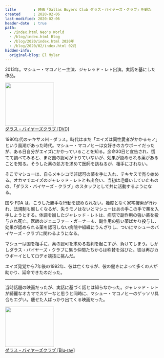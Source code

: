 ```yaml
---
title        : 映画「Dallas Buyers Club ダラス・バイヤーズ・クラブ」を観た
created      : 2020-02-06
last-modified: 2020-02-06
header-date  : true
path:
  - /index.html Neo's World
  - /blog/index.html Blog
  - /blog/2020/index.html 2020年
  - /blog/2020/02/index.html 02月
hidden-info:
  original-blog: El Mylar
---
```


2013年。マシュー・マコノヒー主演、ジャレッド・レト出演。実話を基にした作品。

<div class="ad-amazon">
  <div class="ad-amazon-image">
    <a href="https://www.amazon.co.jp/dp/B00KKY6G0E?tag=neos21-22&amp;linkCode=osi&amp;th=1&amp;psc=1">
      <img src="https://m.media-amazon.com/images/I/511H6rj9wEL._SL160_.jpg" width="160" height="141">
    </a>
  </div>
  <div class="ad-amazon-info">
    <div class="ad-amazon-title">
      <a href="https://www.amazon.co.jp/dp/B00KKY6G0E?tag=neos21-22&amp;linkCode=osi&amp;th=1&amp;psc=1">ダラス・バイヤーズクラブ [DVD]</a>
    </div>
  </div>
</div>

1980年代のテキサス州・ダラス。時代はまだ「エイズは同性愛者がかかるモノ」という風潮があった時代。マシュー・マコノヒーは女好きのカウボーイだったが、ある日自分がエイズにかかっていることを知る。余命30日と宣告され、慌てて調べてみると、まだ国の認可が下りていないが、効果が認められる薬があることを知る。そうした薬の処方を求めて医師を訪ねるが、相手にされない。

そこでマシューは、自らメキシコで非認可の薬を手に入れ、テキサスで売り始める。オカマでエイズのジャレッド・レトとも出会い、当初は毛嫌いしていたものの、「ダラス・バイヤーズ・クラブ」のスタッフとして共に活動するようになる。

国や FDA は、こうした勝手な行動を認められない。幾度となく家宅捜索が行われ、法規制も厳しくなるが、失うモノはないとマシューはあの手この手で薬を入手しようとする。体調を崩したジャレッド・レトは、病院で副作用の強い薬を投与され死亡。医師のジェニファー・ガーナーも、副作用の強い薬ばかり投与し、効果が認められる薬を認可しない病院や組織にうんざりし、ついにマシューのバイヤーズ・クラブに関わるようになる。

マシューは国を相手に、薬の認可を求める裁判を起こすが、負けてしまう。しかしダラス・バイヤーズ・クラブに集う仲間たちからは称賛を浴びた。彼は再びカウボーイとしてロデオ競技に挑んだ。

エイズ発覚から7年後の1992年、彼は亡くなるが、彼の働きによって多くの人が助かり、延命できたのだった。

-----

当時話題の映画だったが、実話に基づく話とは知らなかった。ジャレッド・レトが綺麗なオカマでスゲーなと思うと同時に、マシュー・マコノヒーのゲッソリ具合もエグい。痩せた人ばっかり出てくる映画だった。

<div class="ad-amazon">
  <div class="ad-amazon-image">
    <a href="https://www.amazon.co.jp/dp/B00HZZ5V2U?tag=neos21-22&amp;linkCode=osi&amp;th=1&amp;psc=1">
      <img src="https://m.media-amazon.com/images/I/51zuMYp4DLL._SL160_.jpg" width="160" height="132">
    </a>
  </div>
  <div class="ad-amazon-info">
    <div class="ad-amazon-title">
      <a href="https://www.amazon.co.jp/dp/B00HZZ5V2U?tag=neos21-22&amp;linkCode=osi&amp;th=1&amp;psc=1">ダラス・バイヤーズクラブ [Blu-ray]</a>
    </div>
  </div>
</div>
